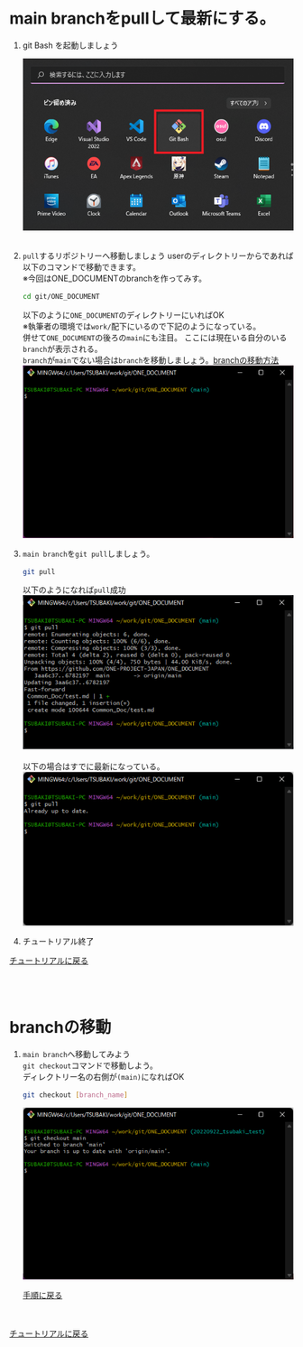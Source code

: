 <link href="..\css\StyleSheet.css" rel="stylesheet"/>
 

# main branchをpullして最新にする。

1. git Bash を起動しましょう
   
   ![hoge](../Image/execute_git_bash.png) <br><br>

2. `pull`するリポジトリーへ移動しましょう
userのディレクトリーからであれば以下のコマンドで移動できます。<br>
※今回はONE_DOCUMENTのbranchを作ってみす。<br>

   ```sh
   cd git/ONE_DOCUMENT
   ```
   以下のように`ONE_DOCUMENT`のディレクトリーにいればOK<br>
   ※執筆者の環境では`work/`配下にいるので下記のようになっている。<br>
   併せて`ONE_DOCUMENT`の後ろの`main`にも注目。
   ここには現在いる自分のいる`branch`が表示される。<br>
   `branch`が`main`でない場合は`branch`を移動しましょう。[branchの移動方法](#branchの移動)<br>
   ![hoge](../Image/cd_repository.png)

3. `main branch`を`git pull`しましょう。<br>
   ```sh
   git pull
   ```
   以下のようになれば`pull`成功
   ![hoge](../Image/git_pull1.png)
   <br><br>
   以下の場合はすでに最新になっている。
   ![hoge](../Image/git_pull2.png)

4. チュートリアル終了
   
[チュートリアルに戻る](../Read_Me.md#チュートリアル)
<br><br>

<br>

# branchの移動
1. `main branch`へ移動してみよう<br>
   `git checkout`コマンドで移動しよう。<br>
   ディレクトリー名の右側が`(main)`になればOK
   ```sh
   git checkout [branch_name]
   ```
   ![hoge](../Image/switch_branch.png)

   [手順に戻る](#main-branchをpullして最新にする)

<br><br>
[チュートリアルに戻る](../Read_Me.md#チュートリアル)

